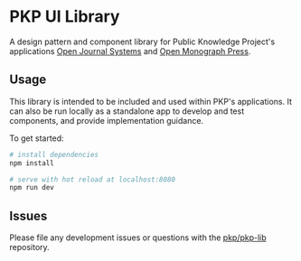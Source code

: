 # PKP UI Library

A design pattern and component library for Public Knowledge Project's applications [Open Journal Systems](https://pkp.sfu.ca/ojs/) and [Open Monograph Press](https://pkp.sfu.ca/omp/).

## Usage

This library is intended to be included and used within PKP's applications. It can also be run locally as a standalone app to develop and test components, and provide implementation guidance.

To get started:

``` bash
# install dependencies
npm install

# serve with hot reload at localhost:8080
npm run dev
```

## Issues

Please file any development issues or questions with the [pkp/pkp-lib](https://github.com/pkp/pkp-lib) repository.
